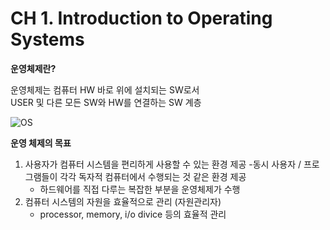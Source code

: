 # CH 1. Introduction to Operating Systems
**운영체제란?**

운영체제는 컴퓨터 HW 바로 위에 설치되는 SW로서<br>
USER 및 다른 모든 SW와 HW를 연결하는 SW 계층

![OS](https://upload.wikimedia.org/wikipedia/commons/3/3a/Operating_system_placement_kor.svg)

**운영 체제의 목표**

1. 사용자가 컴퓨터 시스템을 편리하게 사용할 수 있는 환경 제공
   -동시 사용자 / 프로그램들이 각각 독자적 컴퓨터에서 수행되는 것 같은 환경 제공
   - 하드웨어를 직접 다루는 복잡한 부분을 운영체제가 수행
2. 컴퓨터 시스템의 자원을 효율적으로 관리 (자원관리자)
   - processor, memory, i/o divice 등의 효율적 관리
  
